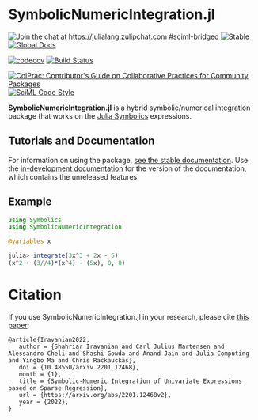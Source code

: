 # SymbolicNumericIntegration.jl

[![Join the chat at https://julialang.zulipchat.com #sciml-bridged](https://img.shields.io/static/v1?label=Zulip&message=chat&color=9558b2&labelColor=389826)](https://julialang.zulipchat.com/#narrow/stream/279055-sciml-bridged)
[![Stable](https://img.shields.io/badge/docs-stable-blue.svg)](http://symbolicnumericintegration.sciml.ai/stable/)
[![Global Docs](https://img.shields.io/badge/docs-SciML-blue.svg)](https://docs.sciml.ai/dev/modules/SymbolicNumericIntegration/)

[![codecov](https://codecov.io/gh/SciML/SymbolicNumericIntegration.jl/branch/master/graph/badge.svg)](https://codecov.io/gh/SciML/SymbolicNumericIntegration.jl)
[![Build Status](https://github.com/SciML/SymbolicNumericIntegration.jl/workflows/CI/badge.svg)](https://github.com/SciML/SymbolicNumericIntegration.jl/actions?query=workflow%3ACI)

[![ColPrac: Contributor's Guide on Collaborative Practices for Community Packages](https://img.shields.io/badge/ColPrac-Contributor's%20Guide-blueviolet)](https://github.com/SciML/ColPrac)
[![SciML Code Style](https://img.shields.io/static/v1?label=code%20style&message=SciML&color=9558b2&labelColor=389826)](https://github.com/SciML/SciMLStyle)

**SymbolicNumericIntegration.jl** is a hybrid symbolic/numerical integration package that works on the [Julia Symbolics](https://github.com/JuliaSymbolics/Symbolics.jl) expressions.

## Tutorials and Documentation

For information on using the package,
[see the stable documentation](https://symbolicnumericintegration.sciml.ai/stable/). Use the
[in-development documentation](https://symbolicnumericintegration.sciml.ai/dev/) for the version of
the documentation, which contains the unreleased features.

## Example

```julia
using Symbolics
using SymbolicNumericIntegration

@variables x

julia> integrate(3x^3 + 2x - 5)
(x^2 + (3//4)*(x^4) - (5x), 0, 0)
```

# Citation
If you use SymbolicNumericIntegration.jl in your research, please cite [this paper](https://arxiv.org/abs/2201.12468):
```
@article{Iravanian2022,   
   author = {Shahriar Iravanian and Carl Julius Martensen and Alessandro Cheli and Shashi Gowda and Anand Jain and Julia Computing and Yingbo Ma and Chris Rackauckas},
   doi = {10.48550/arxiv.2201.12468},
   month = {1},
   title = {Symbolic-Numeric Integration of Univariate Expressions based on Sparse Regression},
   url = {https://arxiv.org/abs/2201.12468v2},
   year = {2022},
}
```
